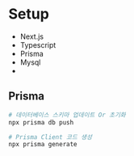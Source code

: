 # Setup

- Next.js
- Typescript
- Prisma
- Mysql
-

## Prisma

```bash
# 데이터베이스 스키마 업데이트 Or 초기화
npx prisma db push

# Prisma Client 코드 생성
npx prisma generate
```
